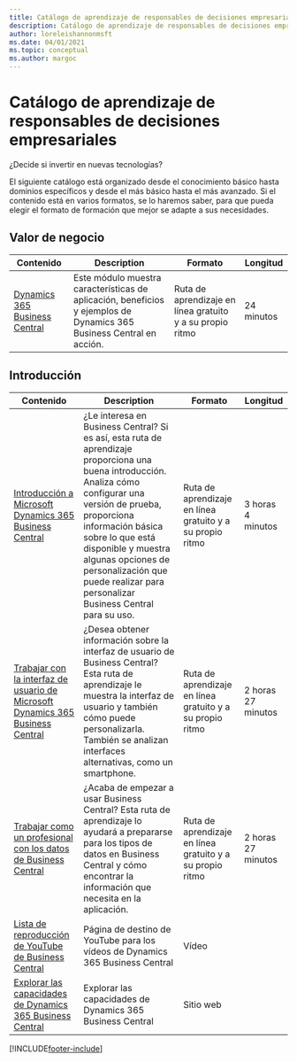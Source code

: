 ```yaml
---
title: Catálogo de aprendizaje de responsables de decisiones empresariales
description: Catálogo de aprendizaje de responsables de decisiones empresariales
author: loreleishannonmsft
ms.date: 04/01/2021
ms.topic: conceptual
ms.author: margoc
---
```


# <a name="business-decision-makers-learning-catalog"></a><a name="business-decision-makers-learning-catalog"></a><a name="business-decision-makers-learning-catalog"></a>Catálogo de aprendizaje de responsables de decisiones empresariales

¿Decide si invertir en nuevas tecnologías?

El siguiente catálogo está organizado desde el conocimiento básico hasta dominios específicos y desde el más básico hasta el más avanzado. Si el contenido está en varios formatos, se lo haremos saber, para que pueda elegir el formato de formación que mejor se adapte a sus necesidades.  

## <a name="business-value"></a><a name="business-value"></a><a name="business-value"></a>Valor de negocio<a name="busvalue"></a>

| Contenido                                                                 | Description                                                                                                | Formato                                | Longitud     |
|----------------------------------------------------------------------------------------------------------------|------------------------------------------------------------------------------------------------------------|---------------------------------------|------------|
| [Dynamics 365 Business Central](/training/modules/dynamics-365-business-central/) | Este módulo muestra características de aplicación, beneficios y ejemplos de Dynamics 365 Business Central en acción. | Ruta de aprendizaje en línea gratuito y a su propio ritmo | 24 minutos |

## <a name="getting-started"></a><a name="getting-started"></a><a name="getting-started"></a>Introducción<a name="get-started"></a>

| Contenido                                                                                                                             | Description                                                                                                                                                                                                                                                                                      | Formato                                | Longitud             |
|------------------------------------------------------------------------------------------------------------------------------------------------------------------------------|--------------------------------------------------------------------------------------------------------------------------------------------------------------------------------------------------------------------------------------------------------------------------------------------------|---------------------------------------|--------------------|
| [Introducción a Microsoft Dynamics 365 Business Central](/training/paths/get-started-dynamics-365-business-central/)                          | ¿Le interesa en Business Central? Si es así, esta ruta de aprendizaje proporciona una buena introducción. Analiza cómo configurar una versión de prueba, proporciona información básica sobre lo que está disponible y muestra algunas opciones de personalización que puede realizar para personalizar Business Central para su uso. | Ruta de aprendizaje en línea gratuito y a su propio ritmo | 3 horas 4 minutos  |
| [Trabajar con la interfaz de usuario de Microsoft Dynamics 365 Business Central](/training/paths/work-with-user-interface-dynamics-365-business-central/) | ¿Desea obtener información sobre la interfaz de usuario de Business Central? Esta ruta de aprendizaje le muestra la interfaz de usuario y también cómo puede personalizarla. También se analizan interfaces alternativas, como un smartphone.                                                                               | Ruta de aprendizaje en línea gratuito y a su propio ritmo | 2 horas 27 minutos |
| [Trabajar como un profesional con los datos de Business Central](/training/paths/work-pro-data-dynamics-365-business-central)                                    | ¿Acaba de empezar a usar Business Central? Esta ruta de aprendizaje lo ayudará a prepararse para los tipos de datos en Business Central y cómo encontrar la información que necesita en la aplicación.                                                                                                  | Ruta de aprendizaje en línea gratuito y a su propio ritmo | 2 horas 27 minutos |
| [Lista de reproducción de YouTube de Business Central](https://www.youtube.com/playlist?list=PLcakwueIHoT-wVFPKUtmxlqcG1kJ0oqq4)                                                                | Página de destino de YouTube para los vídeos de Dynamics 365 Business Central                                                                                                                                                                                                                                    | Vídeo                                 |                    |
| [Explorar las capacidades de Dynamics 365 Business Central](https://dynamics.microsoft.com/business-central/capabilities/)                                                    | Explorar las capacidades de Dynamics 365 Business Central                                                                                                                                                                                                                                               | Sitio web                               |                    |


[!INCLUDE[footer-include](../includes/footer-banner.md)]
